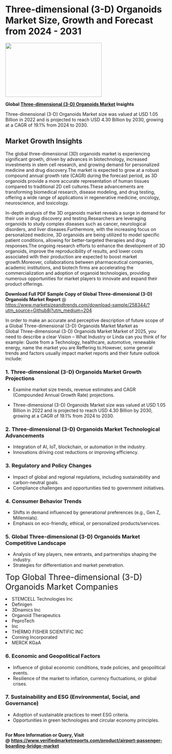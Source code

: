 <H1>Three-dimensional (3-D) Organoids Market Size, Growth and Forecast from 2024 - 2031</H1><img class="aligncenter size-medium wp-image-584254" src="https://thirdeyenews.in/wp-content/uploads/2024/09/Global-Market-Research-300x168.jpeg" alt="" width="300" height="168" /><p><strong>Global&nbsp;<a href="https://www.marketsizeandtrends.com/download-sample/258344/?utm_source=Github8j?utm_medium=204">Three-dimensional (3-D) Organoids Market</a> Insights</strong></p><p>Three-dimensional (3-D) Organoids Market size was valued at USD 1.05 Billion in 2022 and is projected to reach USD 4.30 Billion by 2030, growing at a CAGR of 19.1% from 2024 to 2030.</p><p><h2>Market Growth Insights</h2> <p>The global three-dimensional (3D) organoids market is experiencing significant growth, driven by advances in biotechnology, increased investments in stem cell research, and growing demand for personalized medicine and drug discovery.The market is expected to grow at a robust compound annual growth rate (CAGR) during the forecast period, as 3D organoids provide a more accurate representation of human tissues compared to traditional 2D cell cultures.These advancements are transforming biomedical research, disease modeling, and drug testing, offering a wide range of applications in regenerative medicine, oncology, neuroscience, and toxicology.</p> <p><a href="download_sample_link"></a></p> <p>In-depth analysis of the 3D organoids market reveals a surge in demand for their use in drug discovery and testing.Researchers are leveraging organoids to study complex diseases such as cancer, neurological disorders, and liver diseases.Furthermore, with the increasing focus on personalized medicine, 3D organoids are being utilized to model specific patient conditions, allowing for better-targeted therapies and drug responses.The ongoing research efforts to enhance the development of 3D organoids, improve the reproducibility of results, and lower costs associated with their production are expected to boost market growth.Moreover, collaborations between pharmaceutical companies, academic institutions, and biotech firms are accelerating the commercialization and adoption of organoid technologies, providing numerous opportunities for market players to innovate and expand their product offerings.</p> <p></p><p><span class=""><strong>Download Full PDF Sample Copy of Global Three-dimensional (3-D) Organoids Market Report</strong> @ <a href="https://www.marketsizeandtrends.com/download-sample/258344/?utm_source=Github8j?utm_medium=204" target="_blank">https://www.marketsizeandtrends.com/download-sample/258344/?utm_source=Github8j?utm_medium=204</a></span></p><p>In order to make an accurate and perceptive description of future scope of a Global&nbsp;Three-dimensional (3-D) Organoids Market Market as Global&nbsp;Three-dimensional (3-D) Organoids Market Market of 2025, you need to describe a clear Vision &ndash; What Industry or Linda can you think of for example: Quote from a Technology, healthcare, automotive, renewable energy, name the market you are Reffering to.However, some general trends and factors usually impact market reports and their future outlook include:</p><h3>1.&nbsp;<strong>Three-dimensional (3-D) Organoids Market Growth Projections</strong></h3><ul><li>Examine market size trends, revenue estimates and CAGR (Compounded Annual Growth Rate) projections.</li><li><p>Three-dimensional (3-D) Organoids Market size was valued at USD 1.05 Billion in 2022 and is projected to reach USD 4.30 Billion by 2030, growing at a CAGR of 19.1% from 2024 to 2030.</p></li></ul><h3>2.&nbsp;<strong>Three-dimensional (3-D) Organoids Market Technological Advancements</strong></h3><ul><li>Integration of AI, IoT, blockchain, or automation in the industry.</li><li>Innovations driving cost reductions or improving efficiency.</li></ul><h3>3.&nbsp;<strong>Regulatory and Policy Changes</strong></h3><ul><li>Impact of global and regional regulations, including sustainability and carbon-neutral goals.</li><li>Compliance challenges and opportunities tied to government initiatives.</li></ul><h3>4.&nbsp;<strong>Consumer Behavior Trends</strong></h3><ul><li>Shifts in demand influenced by generational preferences (e.g., Gen Z, Millennials).</li><li>Emphasis on eco-friendly, ethical, or personalized products/services.</li></ul><h3>5.&nbsp;<strong>Global Three-dimensional (3-D) Organoids Market Competitive Landscape</strong></h3><ul><li>Analysis of key players, new entrants, and partnerships shaping the industry.</li><li>Strategies for differentiation and market penetration.</li></ul><p data-pm-slice="1 1 []"><span style="color: inherit; font-family: inherit; font-size: 25px;">Top Global Three-dimensional (3-D) Organoids Market Companies</span></p><div class="" data-test-id=""><p><li>STEMCELL Technologies Inc</li><li> Definigen</li><li> 3Dnamics Inc</li><li> Organoid Therapeutics</li><li> PeproTech</li><li> Inc</li><li> THERMO FISHER SCIENTIFIC INC</li><li> Corning Incorporated</li><li> MERCK KGaA</li></p></div><h3>6.&nbsp;<strong>Economic and Geopolitical Factors</strong></h3><ul><li>Influence of global economic conditions, trade policies, and geopolitical events.</li><li>Resilience of the market to inflation, currency fluctuations, or global crises.</li></ul><h3>7.&nbsp;<strong>Sustainability and ESG (Environmental, Social, and Governance)</strong></h3><ul><li>Adoption of sustainable practices to meet ESG criteria.</li><li>Opportunities in green technologies and circular economy principles.</li></ul><h2><strong style="font-size: 14px;">For More Information or Query, Visit @&nbsp;</strong><a style="background-color: #ffffff; font-size: 14px;" href="https://www.marketsizeandtrends.com/report/three-dimensional-3-d-organoids-market/" target="_blank">https://www.verifiedmarketreports.com/product/airport-passenger-boarding-bridge-market</a></h2>